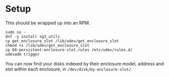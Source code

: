 # Setup

This should be wrapped up into an RPM.

```
sudo su -
dnf -y install sg3_utils
cp get_enclosure_slot /lib/udev/get_enclosure_slot
chmod +x /lib/udev/get_enclosure_slot
cp 60-persistent-enclosure-slot.rules /etc/udev/rules.d/
udevadm trigger
```

You can now find your disks indexed by their enclosure model, address and slot within each enclosure, in `/dev/disk/by-enclosure-slot/`.
